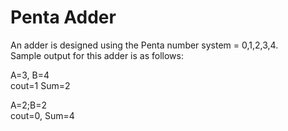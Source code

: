 # Penta Adder

An adder is designed using the Penta number system = 0,1,2,3,4.  
Sample output for this adder is as follows:  

A=3, B=4  
cout=1  Sum=2   

A=2;B=2  
cout=0, Sum=4
